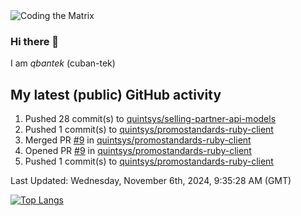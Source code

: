<img alt="Coding the Matrix" src="https://github.com/user-attachments/assets/59fbca1f-0b00-464b-a8c9-24de1ec70c75">

### Hi there 👋

I am *qbantek* (cuban-tek)

<!--
**qbantek/qbantek** is a ✨ _special_ ✨ repository because its `README.md` (this file) appears on your GitHub profile.

Here are some ideas to get you started:

- 🔭 I’m currently working on ...
- 🌱 I’m currently learning ...
- 👯 I’m looking to collaborate on ...
- 🤔 I’m looking for help with ...
- 💬 Ask me about ...
- 📫 How to reach me: ...
- ⚡ Fun fact: ...
-->

## My latest (public) GitHub activity
<!--RECENT_ACTIVITY:start-->
1. Pushed 28 commit(s) to [quintsys/selling-partner-api-models](https://github.com/quintsys/selling-partner-api-models)<br>
2. Pushed 1 commit(s) to [quintsys/promostandards-ruby-client](https://github.com/quintsys/promostandards-ruby-client)<br>
3. Merged PR [#9](https://github.com/quintsys/promostandards-ruby-client/pull/9) in [quintsys/promostandards-ruby-client](https://github.com/quintsys/promostandards-ruby-client)<br>
4. Opened PR [#9](https://github.com/quintsys/promostandards-ruby-client/pull/9) in [quintsys/promostandards-ruby-client](https://github.com/quintsys/promostandards-ruby-client)<br>
5. Pushed 1 commit(s) to [quintsys/promostandards-ruby-client](https://github.com/quintsys/promostandards-ruby-client)<br>
<!--RECENT_ACTIVITY:end-->

<!--RECENT_ACTIVITY:last_update-->
Last Updated: Wednesday, November 6th, 2024, 9:35:28 AM (GMT)
<!--RECENT_ACTIVITY:last_update_end-->


[![Top Langs](https://github-readme-stats.vercel.app/api/top-langs/?username=qbantek&langs_count=10&hide_progress=true)](https://github.com/anuraghazra/github-readme-stats)
